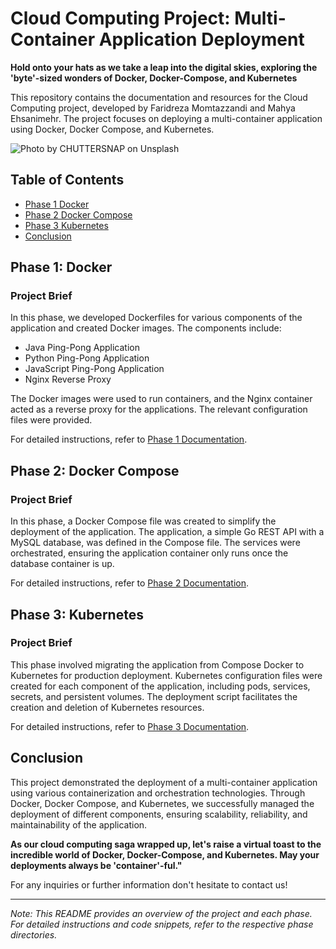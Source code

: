 # Cloud Computing Project: Multi-Container Application Deployment

**Hold onto your hats as we take a leap into the digital skies, exploring the 'byte'-sized wonders of Docker, Docker-Compose, and Kubernetes**

This repository contains the documentation and resources for the Cloud Computing project, developed by Faridreza Momtazzandi and Mahya Ehsanimehr. The project focuses on deploying a multi-container application using Docker, Docker Compose, and Kubernetes.

![Photo by <a href="https://unsplash.com/@chuttersnap?utm_source=unsplash&utm_medium=referral&utm_content=creditCopyText">CHUTTERSNAP</a> on <a href="https://unsplash.com/photos/9AqIdzEc9pY?utm_source=unsplash&utm_medium=referral&utm_content=creditCopyText">Unsplash</a>
  ](https://github.com/faridmmz/Cloud-Computing-Project/blob/main/README_image.jpg "Photo by CHUTTERSNAP on Unsplash")

## Table of Contents

- [Phase 1 Docker](#Phase1-Docker)
- [Phase 2 Docker Compose](#phase2-Docker-Compose)
- [Phase 3 Kubernetes](#phase3-Kubernetes)
- [Conclusion](#conclusion)

## Phase 1: Docker

### Project Brief

In this phase, we developed Dockerfiles for various components of the application and created Docker images. The components include:
- Java Ping-Pong Application
- Python Ping-Pong Application
- JavaScript Ping-Pong Application
- Nginx Reverse Proxy

The Docker images were used to run containers, and the Nginx container acted as a reverse proxy for the applications. The relevant configuration files were provided.

For detailed instructions, refer to [Phase 1 Documentation](Docker%20Phase/README.md).

## Phase 2: Docker Compose

### Project Brief

In this phase, a Docker Compose file was created to simplify the deployment of the application. The application, a simple Go REST API with a MySQL database, was defined in the Compose file. The services were orchestrated, ensuring the application container only runs once the database container is up.

For detailed instructions, refer to [Phase 2 Documentation](Docker-Compose%20Phase/README.md).

## Phase 3: Kubernetes

### Project Brief

This phase involved migrating the application from Compose Docker to Kubernetes for production deployment. Kubernetes configuration files were created for each component of the application, including pods, services, secrets, and persistent volumes. The deployment script facilitates the creation and deletion of Kubernetes resources.

For detailed instructions, refer to [Phase 3 Documentation](Kubernetes%20Phase/README.md).

## Conclusion

This project demonstrated the deployment of a multi-container application using various containerization and orchestration technologies. Through Docker, Docker Compose, and Kubernetes, we successfully managed the deployment of different components, ensuring scalability, reliability, and maintainability of the application.

**As our cloud computing saga wrapped up, let's raise a virtual toast to the incredible world of Docker, Docker-Compose, and Kubernetes. May your deployments always be 'container'-ful."**

For any inquiries or further information don't hesitate to contact us!

---

*Note: This README provides an overview of the project and each phase. For detailed instructions and code snippets, refer to the respective phase directories.*
